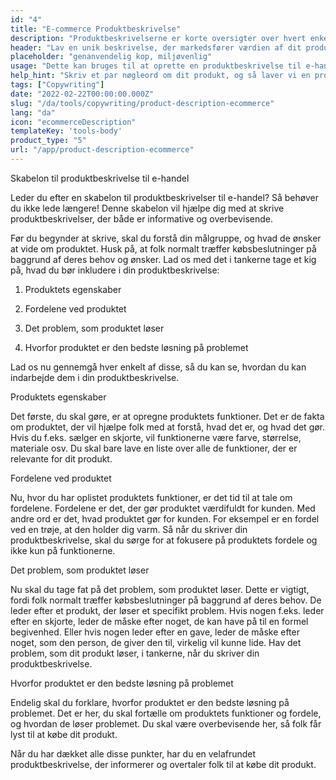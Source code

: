 ```yaml
---
id: "4"
title: "E-commerce Produktbeskrivelse"
description: "Produktbeskrivelserne er korte oversigter over hvert enkelt produkt, der fremhæver de vigtigste funktioner og fordele. For e-handel og detailhandel er det vigtigt at tænke på at bruge et klart sprog, holde det kort og fokusere mere på optimerede SEO-keywords. Men for andre typer virksomheder, f.eks. advokater, er de vigtige faktorer at overveje professionalisme og kundeservice. Vi hjælper dig med at bruge AI til at generere produktbeskrivelser, der er skræddersyet til dine specifikke keywords og passer bedst til dit brand."
header: "Lav en unik beskrivelse, der markedsfører værdien af dit produkt."
placeholder: "genanvendelig kop, miljøvenlig"
usage: "Dette kan bruges til at oprette en produktbeskrivelse til e-handel, f.eks. online levering af mad, tøj osv."
help_hint: "Skriv et par nøgleord om dit produkt, og så laver vi en produktbeskrivelse til den givne tekst."
tags: ["Copywriting"]
date: "2022-02-22T00:00:00.000Z"
slug: "/da/tools/copywriting/product-description-ecommerce"
lang: "da"
icon: "ecommerceDescription"
templateKey: 'tools-body'
product_type: "5"
url: "/app/product-description-ecommerce"
---
```


Skabelon til produktbeskrivelse til e-handel

Leder du efter en skabelon til produktbeskrivelser til e-handel? Så behøver du ikke lede længere! Denne skabelon vil hjælpe dig med at skrive produktbeskrivelser, der både er informative og overbevisende.

Før du begynder at skrive, skal du forstå din målgruppe, og hvad de ønsker at vide om produktet. Husk på, at folk normalt træffer købsbeslutninger på baggrund af deres behov og ønsker. Lad os med det i tankerne tage et kig på, hvad du bør inkludere i din produktbeskrivelse:

1. Produktets egenskaber

2. Fordelene ved produktet

3. Det problem, som produktet løser

4. Hvorfor produktet er den bedste løsning på problemet

Lad os nu gennemgå hver enkelt af disse, så du kan se, hvordan du kan indarbejde dem i din produktbeskrivelse.

Produktets egenskaber

Det første, du skal gøre, er at opregne produktets funktioner. Det er de fakta om produktet, der vil hjælpe folk med at forstå, hvad det er, og hvad det gør. Hvis du f.eks. sælger en skjorte, vil funktionerne være farve, størrelse, materiale osv. Du skal bare lave en liste over alle de funktioner, der er relevante for dit produkt.

Fordelene ved produktet

Nu, hvor du har oplistet produktets funktioner, er det tid til at tale om fordelene. Fordelene er det, der gør produktet værdifuldt for kunden. Med andre ord er det, hvad produktet gør for kunden. For eksempel er en fordel ved en trøje, at den holder dig varm. Så når du skriver din produktbeskrivelse, skal du sørge for at fokusere på produktets fordele og ikke kun på funktionerne.

Det problem, som produktet løser

Nu skal du tage fat på det problem, som produktet løser. Dette er vigtigt, fordi folk normalt træffer købsbeslutninger på baggrund af deres behov. De leder efter et produkt, der løser et specifikt problem. Hvis nogen f.eks. leder efter en skjorte, leder de måske efter noget, de kan have på til en formel begivenhed. Eller hvis nogen leder efter en gave, leder de måske efter noget, som den person, de giver den til, virkelig vil kunne lide. Hav det problem, som dit produkt løser, i tankerne, når du skriver din produktbeskrivelse.

Hvorfor produktet er den bedste løsning på problemet

Endelig skal du forklare, hvorfor produktet er den bedste løsning på problemet. Det er her, du skal fortælle om produktets funktioner og fordele, og hvordan de løser problemet. Du skal være overbevisende her, så folk får lyst til at købe dit produkt.

Når du har dækket alle disse punkter, har du en velafrundet produktbeskrivelse, der informerer og overtaler folk til at købe dit produkt.
